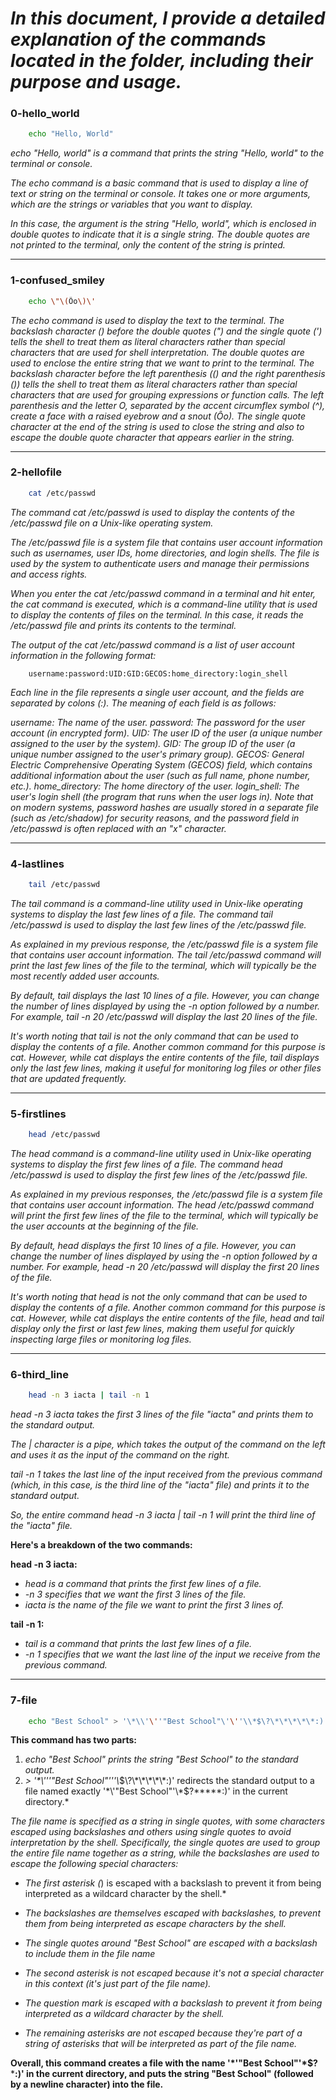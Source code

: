 # *In this document, I provide a detailed explanation of the commands located in the folder, including their purpose and usage.*



### 0-hello_world 

```bash
	echo "Hello, World"
```

*echo "Hello, world" is a command that prints the string "Hello, world" to the terminal or console.*

*The echo command is a basic command that is used to display a line of text or string on the terminal or console. It takes one or more arguments, which are the strings or variables that you want to display.*

*In this case, the argument is the string "Hello, world", which is enclosed in double quotes to indicate that it is a single string. The double quotes are not printed to the terminal, only the content of the string is printed.*

__________________________


### 1-confused_smiley

``` bash
	echo \"\(Ôo\)\'
```

*The echo command is used to display the text to the terminal.
The backslash character (\) before the double quotes (") and the single quote (') tells the shell to treat them as literal characters rather than special characters that are used for shell interpretation.
The double quotes are used to enclose the entire string that we want to print to the terminal.
The backslash character before the left parenthesis (() and the right parenthesis ()) tells the shell to treat them as literal characters rather than special characters that are used for grouping expressions or function calls.
The left parenthesis and the letter O, separated by the accent circumflex symbol (^), create a face with a raised eyebrow and a snout (Ôo).
The single quote character at the end of the string is used to close the string and also to escape the double quote character that appears earlier in the string.*

___________________________


### 2-hellofile

``` bash
	cat /etc/passwd
```

*The command cat /etc/passwd is used to display the contents of the /etc/passwd file on a Unix-like operating system.*

*The /etc/passwd file is a system file that contains user account information such as usernames, user IDs, home directories, and login shells. The file is used by the system to authenticate users and manage their permissions and access rights.*

*When you enter the cat /etc/passwd command in a terminal and hit enter, the cat command is executed, which is a command-line utility that is used to display the contents of files on the terminal. In this case, it reads the /etc/passwd file and prints its contents to the terminal.*

*The output of the cat /etc/passwd command is a list of user account information in the following format:*

``` text
	username:password:UID:GID:GECOS:home_directory:login_shell
```
*Each line in the file represents a single user account, and the fields are separated by colons (:). The meaning of each field is as follows:*

*username: The name of the user.
password: The password for the user account (in encrypted form).
UID: The user ID of the user (a unique number assigned to the user by the system).
GID: The group ID of the user (a unique number assigned to the user's primary group).
GECOS: General Electric Comprehensive Operating System (GECOS) field, which contains additional information about the user (such as full name, phone number, etc.).
home_directory: The home directory of the user.
login_shell: The user's login shell (the program that runs when the user logs in).
Note that on modern systems, password hashes are usually stored in a separate file (such as /etc/shadow) for security reasons, and the password field in /etc/passwd is often replaced with an "x" character.*

________________________________

### 4-lastlines

``` bash
	tail /etc/passwd
```

*The tail command is a command-line utility used in Unix-like operating systems to display the last few lines of a file. The command tail /etc/passwd is used to display the last few lines of the /etc/passwd file.*

*As explained in my previous response, the /etc/passwd file is a system file that contains user account information. The tail /etc/passwd command will print the last few lines of the file to the terminal, which will typically be the most recently added user accounts.*

*By default, tail displays the last 10 lines of a file. However, you can change the number of lines displayed by using the -n option followed by a number. For example, tail -n 20 /etc/passwd will display the last 20 lines of the file.*

*It's worth noting that tail is not the only command that can be used to display the contents of a file. Another common command for this purpose is cat. However, while cat displays the entire contents of the file, tail displays only the last few lines, making it useful for monitoring log files or other files that are updated frequently.*

_________________________________

### 5-firstlines

```bash
	head /etc/passwd
```

*The head command is a command-line utility used in Unix-like operating systems to display the first few lines of a file. The command head /etc/passwd is used to display the first few lines of the /etc/passwd file.*

*As explained in my previous responses, the /etc/passwd file is a system file that contains user account information. The head /etc/passwd command will print the first few lines of the file to the terminal, which will typically be the user accounts at the beginning of the file.*

*By default, head displays the first 10 lines of a file. However, you can change the number of lines displayed by using the -n option followed by a number. For example, head -n 20 /etc/passwd will display the first 20 lines of the file.*

*It's worth noting that head is not the only command that can be used to display the contents of a file. Another common command for this purpose is cat. However, while cat displays the entire contents of the file, head and tail display only the first or last few lines, making them useful for quickly inspecting large files or monitoring log files.*

____________________________________________

### 6-third_line

```bash
	head -n 3 iacta | tail -n 1
```

*head -n 3 iacta takes the first 3 lines of the file "iacta" and prints them to the standard output.*

*The | character is a pipe, which takes the output of the command on the left and uses it as the input of the command on the right.*

*tail -n 1 takes the last line of the input received from the previous command (which, in this case, is the third line of the "iacta" file) and prints it to the standard output.*

*So, the entire command head -n 3 iacta | tail -n 1 will print the third line of the "iacta" file.*

**Here's a breakdown of the two commands:**

**head -n 3 iacta:**

* *head is a command that prints the first few lines of a file.*
* *-n 3 specifies that we want the first 3 lines of the file.*
* *iacta is the name of the file we want to print the first 3 lines of.*

**tail -n 1:**

* *tail is a command that prints the last few lines of a file.*
* *-n 1 specifies that we want the last line of the input we receive from the previous command.*

_____________________________________________

### 7-file

```bash
	echo "Best School" > '\*\\'\''"Best School"\'\''\\*$\?\*\*\*\*\*:)'
```

**This command has two parts:**

1. *echo "Best School" prints the string "Best School" to the standard output.*
2. *> '\*\\'\''"Best School"'\''\\*$\?\*\*\*\*\*:)' redirects the standard output to a file named exactly '*\'"Best School"'\*$?*****:)' in the current directory.*

*The file name is specified as a string in single quotes, with some characters escaped using backslashes and others using single quotes to avoid interpretation by the shell. Specifically, the single quotes are used to group the entire file name together as a string, while the backslashes are used to escape the following special characters:*

* *The first asterisk (*) is escaped with a backslash to prevent it from being interpreted as a wildcard character by the shell.*

* *The backslashes are themselves escaped with backslashes, to prevent them from being interpreted as escape characters by the shell.*

* *The single quotes around "Best School" are escaped with a backslash to include them in the file name*

* *The second asterisk is not escaped because it's not a special character in this context (it's just part of the file name).*

* *The question mark is escaped with a backslash to prevent it from being interpreted as a wildcard character by the shell.*

* *The remaining asterisks are not escaped because they're part of a string of asterisks that will be interpreted as part of the file name.*

**Overall, this command creates a file with the name '*\'"Best School"'\*$?*****:)' in the current directory, and puts the string "Best School" (followed by a newline character) into the file.**
